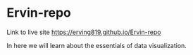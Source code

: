 # Ervin-repo


Link to live site https://erving819.github.io/Ervin-repo

In here we will learn about the essentials of data visualization. 
